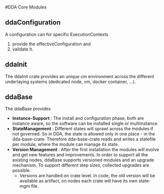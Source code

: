 #DDA Core Modules

## ddaConfiguration
A configuration can for specific ExecutionContexts
1. provide the effectiveConfiguration and
2. validate it.

## ddaInit
The ddaInit crate provides an unique cm environment across the different underlaying systems (dedicated node, vm, docker container, ...).

## ddaBase
The ddaBase provides 
* **Instance-Support** : The install and configuration phase, both are instance aware, so the software can be installed single or multiinstance.
* **StateManagement** : Different states will sprawl across the modules if not governed. So in DDA, the state is allowed only in one place - in the dda-base-crate. Therefore dda-base-crate reads and writes a statefile per module, where the module can manage its state.  
* **Version Management** : After the first installation the modules will evolve and get new features and improvements. In order to support all the existing nodes, ddaBase supports versioned modules and an upgrade mechanism. To support different step sizes, collected upgrades are possible.
  * Versions are handled on crate level. In code, the old version will be available as artifact, on nodes each crate will have its own state-mgm file.